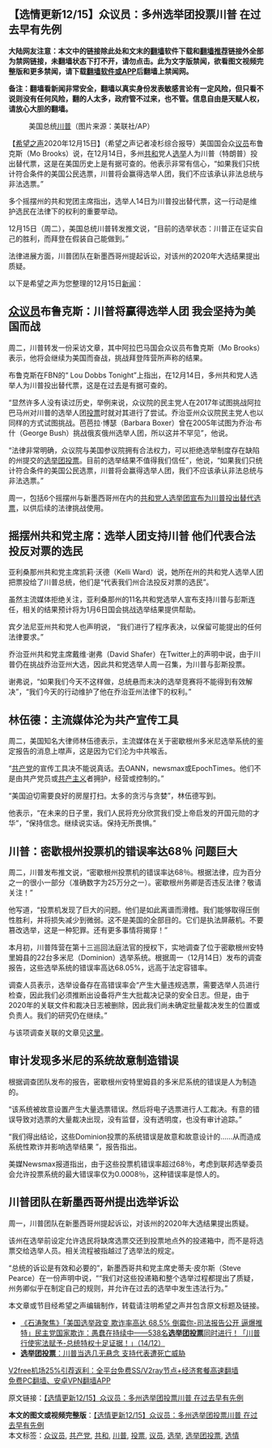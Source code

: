  <h2>【选情更新12/15】众议员：多州选举团投票川普 在过去早有先例</h2> <p class="notice"><b>大陆网友注意：本文中的链接除此处和文末的<a href="https://github.com/bannedbook/fanqiang" >翻墙</a>软件下载和<a href="https://github.com/killgcd/justmysocks/blob/master/README.md">翻墙推荐</a>链接外全部为禁网链接，未翻墙状态下打不开，请勿点击。此为文字版禁闻，欲看图文视频完整版和更多禁闻，请下载<a href="https://github.com/bannedbook/fanqiang">翻墙软件或APP</a>后翻墙上禁闻网。</p><p>备注：翻墙看新闻非常安全，翻墙以真实身份发表敏感言论有一定风险，但只看不说则没有任何风险，翻的人太多，政府管不过来，也不管。信息自由是天赋人权，请放心大胆的翻墙。</b></p>  <div class="entry"> <figure><figcaption>美国总统<a href="https://www.bannedbook.org/bnews/tag/%e5%b7%9d%e6%99%ae/" class="st_tag internal_tag" rel="tag" title="标签 川普 下的日志">川普</a>（图片来源：美联社/AP）</figcaption></figure> <p>【<span class='wp_keywordlink_affiliate'><a href="https://www.soundofhope.org" title="希望之声" target="_blank">希望之声</a></span>2020年12月15日】（希望之声记者凌杉综合报导）美国国会众<a href="https://www.bannedbook.org/bnews/tag/%e8%ae%ae%e5%91%98/" class="st_tag internal_tag" rel="tag" title="标签 议员 下的日志">议员</a>布鲁克斯（Mo Brooks）说，在12月14日，多州<a href="https://www.bannedbook.org/bnews/tag/%E5%85%B1%E5%92%8C/" class="st_tag internal_tag" rel="tag" title="标签 共和 下的日志">共和</a>党人<a href="https://www.bannedbook.org/bnews/tag/%e9%80%89%e4%b8%be/" class="st_tag internal_tag" rel="tag" title="标签 选举 下的日志">选举</a>人为川普（特朗普）投出替代票，这是在美国历史上是有据可查的。他表示非常有信心，“如果我们只统计符合条件的美国公民选票，川普将会赢得选举人团，我们不应该承认非法总统与非法选票。”</p> <p>多个摇摆州的共和党团主席指出，选举人14日为川普投出替代票，这一行动是维护选民在法律下的权利的重要举动。</p> <p>12月15日（周二），美国总统川普转发推文说，“目前的选举状态：川普正在证实自己的胜利，而拜登在假装自己能做到。”</p> <p>法律进展方面，川普团队在新墨西哥州提起诉讼，对该州的2020年大选结果提出质疑。</p> <p>以下是希望之声为您整理的12月15日<span class='wp_keywordlink_affiliate'><a href="https://www.bannedbook.org/" title="新闻">新闻</a></span>：</p> <h2><a href="https://www.bannedbook.org/bnews/tag/%E4%BC%97%E8%AE%AE%E5%91%98/" class="st_tag internal_tag" rel="tag" title="标签 众议员 下的日志">众议员</a>布鲁克斯：川普将赢得选举人团 我会坚持为美国而战</h2> <p>周二，川普转发一份采访文章，其中阿拉巴马国会众议员布鲁克斯（Mo Brooks）表示，他将会继续为美国而奋战，挑战拜登阵营所声称的结果。</p> <p>布鲁克斯在FBN的“ Lou Dobbs Tonight”上指出，在12月14日，多州共和党人选举人为川普投出替代票，这是在过去是有据可查的。</p> <p>“显然许多人没有读过历史，举例来说，众议院的民主党人在2017年试图挑战阿拉巴马州对川普的选举人团<a href="https://www.bannedbook.org/bnews/tag/%E6%8A%95%E7%A5%A8/" class="st_tag internal_tag" rel="tag" title="标签 投票 下的日志">投票</a>时就对其进行了尝试。乔治亚州众议院民主党人也以同样的方式试图挑战。芭芭拉·博瑟（Barbara Boxer）曾在2005年试图为乔治·布什（George Bush）挑战俄亥俄州选举人团，所以这并不罕见”，他说。</p> <p>“法律非常明确，众议院与美国参议院拥有合法权力，可以拒绝选举制度存在缺陷的州提交的<a href="https://www.bannedbook.org/bnews/tag/%e9%80%89%e4%b8%be%e5%9b%a2%e6%8a%95%e7%a5%a8/" class="st_tag internal_tag" rel="tag" title="标签 选举团投票 下的日志">选举团投票</a>。目前的选举结果不值得我们信任”，他说，“如果我们只统计符合条件的美国公民选票，川普将会赢得选举人团，我们不应该承认非法总统与非法选票。”</p>  <p>周一，包括6个摇摆州与新墨西哥州在内的<a href="www.soundofhope.org/post/453610">共和党人选举团宣布为川普投出替代选票</a>，以供后续的法律挑战使用。</p> <h2>摇摆州共和党主席：选举人团支持川普 他们代表合法投反对票的选民</h2> <p>亚利桑那州共和党主席凯莉·沃德（Kelli Ward）说，她所在州的共和党人选举人团把票投给了川普总统，他们是“代表我们州合法投反对票的选民”。</p> <p>虽然主流媒体拒绝关注，亚利桑那州的11名共和党选举人宣布支持川普与彭斯连任，相关的结果预计将为1月6日国会挑战选举结果提供帮助。</p> <p>宾夕法尼亚州共和党人也声明说， “我们进行了程序表决，以保留可能提出的任何法律要求。”</p> <p></p> <p>乔治亚州共和党主席戴维·谢弗（David Shafer）在Twitter上的声明中说，由于川普仍在挑战乔治亚州大选，因此共和党选举人周一召集，为川普与彭斯投票。</p> <p></p> <p>谢弗说，“如果我们今天不这样做，总统悬而未决的选举竞赛将不能得到有效解决”，“我们今天的行动维护了他在乔治亚州法律下的权利。”</p> <h2>林伍德：主流媒体沦为共产宣传工具</h2> <p>周二，美国知名大律师林伍德表示，主流媒体在关于密歇根州多米尼选举系统的鉴定报告的消息上噤声，这是因为它们沦为中共喉舌。</p>  <p>“<a href="https://www.bannedbook.org/bnews/tag/%e5%85%b1%e4%ba%a7%e5%85%9a/" class="st_tag internal_tag" rel="tag" title="标签 共产党 下的日志">共产党</a>的宣传工具决不能说真话。去OANN，newsmax或EpochTimes。他们不是由共产党员或<span class='wp_keywordlink'><a href="https://www.bannedbook.org/forum2/topic6177.html" title="《共产主义的终极目的》" target="_blank">共产主义</a></span>者拥护，经营或控制的。”</p> <p>“美国迫切需要良好的房屋打扫。太多的贪污与贪婪”，林伍德写到。</p> <p>他表示，“在未来的日子里，我们人民将充分欣赏我们受上帝启发的开国元勋的才华”，“保持信念。继续说实话。保持无所畏惧。”</p> <p></p> <h2>川普：密歇根州投票机的错误率达68％ 问题巨大</h2> <p>周二，川普发布推文说，“密歇根州投票机的错误率达68％。根据法律，应为百分之一的很小一部分（准确数字为25万分之一）。密歇根州务卿是否违反法律？敬请关注！”</p> <p>他写道，“投票机发现了巨大的问题。他们是如此离谱而滑稽。我们能够取得压倒性胜利，并将损失减少到微弱。这不是美国的全部目的。它们是执法屏蔽机。不要篡改选举，这是一种犯罪。还有更多事情将揭穿！”</p> <p></p> <p>本月初，川普阵营在第十三巡回法庭法官的授权下，实地调查了位于密歇根州安特里姆县的22台多米尼（Dominion）选举系统。根据周一（12月14日）发布的调查报告，这些选举系统的错误率高达68.05%，远高于法定容错率。</p> <p>调查人员表示，选举设备存在高错误率会“产生大量违规选票，需要选举人员进行检查，因此我们必须推断出设备将产生大批裁决记录的安全日志。但是，由于2020年的关联文件和裁决日志被删除，因此我们尚未确定批量裁决发生的位置或负责人。我们的研究仍在继续。”</p>  <p>与该项调查关联的文章见<a href="www.soundofhope.org/post/453532">这里</a>。</p> <h2>审计发现多米尼的系统故意制造错误</h2> <p>根据调查团队发布的报告，密歇根州安特里姆县的多米尼系统的错误是人为制造的。</p> <p>“该系统被故意设置产生大量选票错误。然后将电子选票进行人工裁决。有意的错误导致对选票的大量裁决出现，没有监督，没有透明度，也没有审计追踪。”</p> <p>“我们得出结论，这些Dominion投票的系统错误是故意和故意设计的&#8230;&#8230;从而造成系统性欺诈并影响选举结果 ”，报告指出。</p> <p>美媒Newsmax报道指出，由于这些投票机错误率超过68％，考虑到联邦选举委员会允许投票系统的最大错误率仅为0.0008％，这种错误率是惊人的。</p> <h2>川普团队在新墨西哥州提出选举诉讼</h2> <p>周一，川普团队在新墨西哥州提起诉讼，对该州的2020年大选结果提出质疑。</p> <p>该州在选举前设定允许选民将缺席选票交还到投票地点外的投递箱中，而不是将选票交给选举人员。相关流程被指越过了选举法的规定。</p> <p>“总统的诉讼是有效和必要的”，新墨西哥共和党主席史蒂夫·皮尔斯（Steve Pearce）在一份声明中说，““我们对这些投递箱和整个选举过程都提出了质疑，州务卿似乎在制定自己的规则，并允许在过去的选举中发生违法行为。”</p> <p>本文章或节目经希望之声编辑制作，转载请注明希望之声并包含原文标题及链接。</p>  <ul class='op-related-articles' title='相关阅读'> <li><a href='https://www.bannedbook.org/bnews/bannedvideo/20201215/1447771.html' target='_blank'>《石涛聚焦》「美国选举政变 欺诈率高达 68.5% 倒霉你-司法报告公开 逼爆推特」民主党国家欺诈：愚蠢在持续中——538名<b>选举团投票</b>同时进行！「川普行使宪法赋予-总统特权十足证据！」（14/12）</a></li> <li><a href='https://www.bannedbook.org/bnews/worldnews/20161219/631154.html' target='_blank'><b>选举团投票</b>：川普当选几无悬念 支持代表遭死亡威胁</a></li> </ul> <p class="texttj"> <a href="https://github.com/bannedbook/fanqiang/wiki/V2ray%E6%9C%BA%E5%9C%BA" target="_blank">V2free机场25%引荐返利：全平台免费SS/V2ray节点+经济套餐高速翻墙</a><br/> <a href="https://github.com/bannedbook/fanqiang/wiki/%E7%A6%81%E9%97%BB%E7%BD%91%E5%AE%89%E5%8D%93%E7%BF%BB%E5%A2%99%E6%96%B0%E9%97%BBAPP" target="_blank">免费PC翻墙、安卓VPN翻墙APP</a></p><p>原文链接：<a class="src_link"  href="https://www.soundofhope.org/post/453889" target="_blank">【选情更新12/15】众议员：多州选举团投票川普 在过去早有先例</a></p><a name='sharetosocial'></a>       <div><b>本文的图文或视频完整版</b>：<a href='https://www.bannedbook.org/bnews/comments/20201216/1448405.html'>【选情更新12/15】众议员：多州选举团投票川普 在过去早有先例</a></div>  </div><!--END ENTRY--> <div class="postfooter"> <div>本文标签：<a href="https://www.bannedbook.org/bnews/tag/%E4%BC%97%E8%AE%AE%E5%91%98/" rel="tag">众议员</a>, <a href="https://www.bannedbook.org/bnews/tag/%e5%85%b1%e4%ba%a7%e5%85%9a/" rel="tag">共产党</a>, <a href="https://www.bannedbook.org/bnews/tag/%E5%85%B1%E5%92%8C/" rel="tag">共和</a>, <a href="https://www.bannedbook.org/bnews/tag/%e5%b7%9d%e6%99%ae/" rel="tag">川普</a>, <a href="https://www.bannedbook.org/bnews/tag/%E6%8A%95%E7%A5%A8/" rel="tag">投票</a>, <a href="https://www.bannedbook.org/bnews/tag/%e8%ae%ae%e5%91%98/" rel="tag">议员</a>, <a href="https://www.bannedbook.org/bnews/tag/%e9%80%89%e4%b8%be/" rel="tag">选举</a>, <a href="https://www.bannedbook.org/bnews/tag/%e9%80%89%e4%b8%be%e5%9b%a2%e6%8a%95%e7%a5%a8/" rel="tag">选举团投票</a>, <a href="https://www.bannedbook.org/bnews/tag/%E9%80%89%E6%83%85/" rel="tag">选情</a></div>  </div><!--END POSTFOOTER--> 